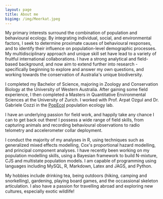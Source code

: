 ```yaml
---
layout: page
title: About me
bigimg: /img/Meerkat.jpeg
---
```


<i class="fas fa-pencil-alt"></i> My primary interests surround the combination of population and behavioural ecology. By integrating individual, social, and environmental factors, I seek to determine proximate causes of behavioural responses, and to identify their influence on population-level demographic processes. My multidisciplinary approach and unique skill set have lead to a variety of fruitful international collaborations. I have a strong analytical and field-based background, and now aim to extend further into research - specifically beginning to explore and answer my own questions, and working towards the conservation of Australia's unique biodiversity. 


<i class="fas fa-graduation-cap"></i> I completed my Bachelor of Science, majoring in Zoology and Conservation Biology at the University of Western Australia. After gaining some field experience, I then completed a Masters in Quantitative Environmental Sciences at the University of Zurich. I worked with Prof. Arpat Ozgul and Dr. Gabriele Cozzi in the [PopEcol](http://www.popecol.org/) population ecology lab.


<i class="fas fa-leaf"></i> I have an underlying passion for field work, and happily take any chance I can to get back out there! I possess a wide range of field skills, from capturing animals and recording behavioural observations to radio telometry and accelerometer collar deployment.


<i class="fas fa-laptop-code"></i> I conduct the majority of my analyses in R, using techniques such as generalized mixed effects modelling, Cox's proportional hazard modelling, and principal component analyses. I have recently been working on my population modelling skills, using a Bayesian framework to build N-mixture, CJS and multistate population models. I am capable of programming using languages including MySQL, R, Markdown, Latex and JAGS, and Python.

<i class="fas fa-binoculars"></i> My hobbies include drinking tea, being outdoors (hiking, camping and snorkelling), gardening, playing board games, and the occassional skeleton articulation. I also have a passion for travelling abroad and exploring new cultures, especially exotic wildlife!


